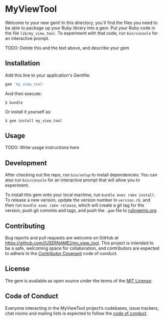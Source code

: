 # MyViewTool

Welcome to your new gem! In this directory, you'll find the files you need to be able to package up your Ruby library into a gem. Put your Ruby code in the file `lib/my_view_tool`. To experiment with that code, run `bin/console` for an interactive prompt.

TODO: Delete this and the text above, and describe your gem

## Installation

Add this line to your application's Gemfile:

```ruby
gem 'my_view_tool'
```

And then execute:

    $ bundle

Or install it yourself as:

    $ gem install my_view_tool

## Usage

TODO: Write usage instructions here

## Development

After checking out the repo, run `bin/setup` to install dependencies. You can also run `bin/console` for an interactive prompt that will allow you to experiment.

To install this gem onto your local machine, run `bundle exec rake install`. To release a new version, update the version number in `version.rb`, and then run `bundle exec rake release`, which will create a git tag for the version, push git commits and tags, and push the `.gem` file to [rubygems.org](https://rubygems.org).

## Contributing

Bug reports and pull requests are welcome on GitHub at https://github.com/[USERNAME]/my_view_tool. This project is intended to be a safe, welcoming space for collaboration, and contributors are expected to adhere to the [Contributor Covenant](http://contributor-covenant.org) code of conduct.

## License

The gem is available as open source under the terms of the [MIT License](https://opensource.org/licenses/MIT).

## Code of Conduct

Everyone interacting in the MyViewTool project’s codebases, issue trackers, chat rooms and mailing lists is expected to follow the [code of conduct](https://github.com/[USERNAME]/my_view_tool/blob/master/CODE_OF_CONDUCT.md).
